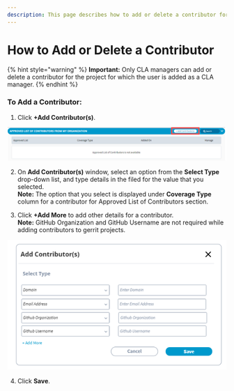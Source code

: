 ```yaml
---
description: This page describes how to add or delete a contributor for a project.
---
```


# How to Add or Delete a Contributor

{% hint style="warning" %}
**Important:** Only CLA managers can add or delete a contributor for the project for which the user is added as a CLA manager.
{% endhint %}

### To Add a Contributor:

1. Click **+Add Contributor\(s\)**.

![](../../../../.gitbook/assets/add-contributors.png)

2. On **Add Contributor\(s\)** window, select an option from the **Select Type** drop-down list, and type details in the filed for the value that you selected.  
**Note:** The option that you select is displayed under **Coverage Type** column for a contributor for Approved List of Contributors section.

3. Click **+Add More** to add other details for a contributor.  
**Note:** GitHub Organization and GitHub Username are not required while adding contributors to gerrit projects.

![Add Contributors](../../../../.gitbook/assets/add-contributors-window.png)

4. Click **Save**.



